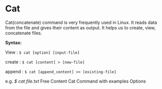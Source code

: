 # Cat
Cat(concatenate) command is very frequently used in Linux. It reads data from the file and gives their content as output. It helps us to create, view, concatenate files.


**Syntax:**

View : `$ cat [option] [input-file]`

create : `$ cat [content] > [new-file]`

append : `$ cat [append_content] >> [existing-file]`

e.g. *$ cat file.txt*
<ResourceGroupTitle>Free Content</ResourceGroupTitle>
<BadgeLink colorScheme='yellow' badgeText='Read' href='https://www.tecmint.com/13-basic-cat-command-examples-in-linux/'>Cat Command with examples</BadgeLink>
<BadgeLink colorScheme='yellow' badgeText='Wiki' href='https://en.wikipedia.org/wiki/Cat_(Unix)'>Options</BadgeLink>